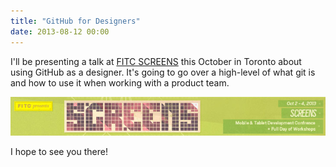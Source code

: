 ```yaml
---
title: "GitHub for Designers"
date: 2013-08-12 00:00
---
```


<p>I'll be presenting a talk at <a href="http://fitc.ca/screens">FITC SCREENS</a> this October in Toronto about using GitHub as a designer. It's going to go over a high-level of what git is and how to use it when working with a product team. </p>

<img src="/img/import/blog/github-for-designers/471A8B5F74844D1D9D04D3D16527B616.jpg" class="img-responsive" />

<p>I hope to see you there! </p>

<!-- more -->

